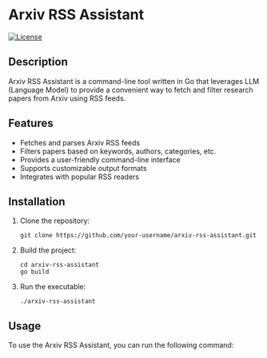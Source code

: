 # Arxiv RSS Assistant

[![License](https://img.shields.io/badge/license-MIT-blue.svg)](https://github.com/your-username/arxiv-rss-assistant/blob/main/LICENSE)

## Description

Arxiv RSS Assistant is a command-line tool written in Go that leverages LLM (Language Model) to provide a convenient way to fetch and filter research papers from Arxiv using RSS feeds.

## Features

- Fetches and parses Arxiv RSS feeds
- Filters papers based on keywords, authors, categories, etc.
- Provides a user-friendly command-line interface
- Supports customizable output formats
- Integrates with popular RSS readers

## Installation

1. Clone the repository:

    ```shell
    git clone https://github.com/your-username/arxiv-rss-assistant.git
    ```

2. Build the project:

    ```shell
    cd arxiv-rss-assistant
    go build
    ```

3. Run the executable:

    ```shell
    ./arxiv-rss-assistant
    ```

## Usage

To use the Arxiv RSS Assistant, you can run the following command:
